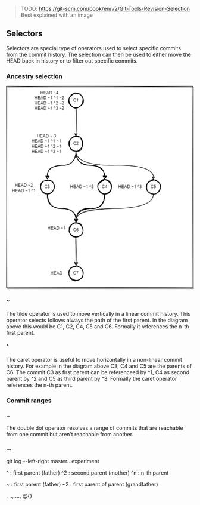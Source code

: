 > TODO:
> https://git-scm.com/book/en/v2/Git-Tools-Revision-Selection
> Best explained with an image
> 

## Selectors
Selectors are special type of operators used to select specific commits from 
the commit history. The selection can then be used to either move the HEAD 
back in history or to filter out specific commits.

### Ancestry selection

![Git Selectors](../Assets/images/git-selectors.png)

#### ~
The tilde operator is used to move vertically in a linear commit history. 
This operator selects follows always the path of the first parent. In the 
diagram above this would be C1, C2, C4, C5 and C6. Formally it references 
the n-th first parent.

#### ^
The caret operator is useful to move horizontally in a non-linear commit 
history. For example in the diagram above C3, C4 and C5 are the parents of 
C6. The commit C3 as first parent can be referenceed by ^1, C4 as second 
parent by ^2 and C5 as third parent by ^3. Formally the caret 
operator references the n-th parent.

### Commit ranges


#### ..
The double dot operator resolves a range of commits that are reachable from 
one commit but aren’t reachable from another.

#### ...
git log --left-right master...experiment


^   : first parent (father)
^2  : second parent (mother)
^n  : n-th parent

~   : first parent (father)
~2  : first parent of parent (grandfather) 


, .., ..., @{}